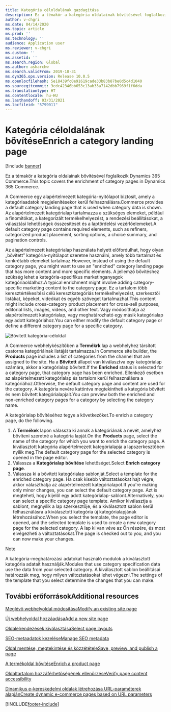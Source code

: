```yaml
---
title: Kategória céloldalának gazdagítása
description: Ez a témakör a kategória oldalainak bővítésével foglalkozik Dynamics 365 Commerce.
author: v-chgri
ms.date: 04/14/2020
ms.topic: article
ms.prod: ''
ms.technology: ''
audience: Application user
ms.reviewer: v-chgri
ms.custom: ''
ms.assetid: ''
ms.search.region: Global
ms.author: asharchw
ms.search.validFrom: 2019-10-31
ms.dyn365.ops.version: Release 10.0.5
ms.openlocfilehash: 5e18439fc0e91619cade33b83b87be0d5c4d1040
ms.sourcegitcommit: 3cdc42346bb653c13ab33a7142dbb7969f1f6dda
ms.translationtype: HT
ms.contentlocale: hu-HU
ms.lasthandoff: 03/31/2021
ms.locfileid: "5799011"
---
```

# <a name="enrich-a-category-landing-page"></a><span data-ttu-id="28daa-103">Kategória céloldalának bővítése</span><span class="sxs-lookup"><span data-stu-id="28daa-103">Enrich a category landing page</span></span>

[!include [banner](includes/banner.md)]

<span data-ttu-id="28daa-104">Ez a témakör a kategória oldalainak bővítésével foglalkozik Dynamics 365 Commerce.</span><span class="sxs-lookup"><span data-stu-id="28daa-104">This topic covers the enrichment of category pages in Dynamics 365 Commerce.</span></span>

<span data-ttu-id="28daa-105">A Commerce egy alapértelmezett kategória-nyitólapot biztosít, amely a kategóriaadatok megjelenítésekor kerül felhasználásra.</span><span class="sxs-lookup"><span data-stu-id="28daa-105">Commerce provides a default category landing page that is used when category data is shown.</span></span> <span data-ttu-id="28daa-106">Az alapértelmezett kategórialap tartalmazza a szükséges elemeket, például a finomítókat, a kategorizált termékelhelyezést, a rendezési beállításokat, a választási lehetőségek összesítését és a laptördelési vezérlőelemeket.</span><span class="sxs-lookup"><span data-stu-id="28daa-106">A default category page contains required elements, such as refiners, categorized product placement, sorting options, a choice summary, and pagination controls.</span></span> 

<span data-ttu-id="28daa-107">Az alapértelmezett kategórialap használata helyett előfordulhat, hogy olyan „bővített” kategória-nyitólapot szeretne használni, amely több tartalmat és konkrétabb elemeket tartalmaz.</span><span class="sxs-lookup"><span data-stu-id="28daa-107">However, instead of using the default category page, you might want to use an "enriched" category landing page that has more content and more specific elements.</span></span> <span data-ttu-id="28daa-108">A jellemző bővítéshez szükség lehet a kategória-specifikus marketinganyagok kategóriaoldalhoz.</span><span class="sxs-lookup"><span data-stu-id="28daa-108">A typical enrichment might involve adding category-specific marketing content to the category page.</span></span> <span data-ttu-id="28daa-109">Ez a tartalom több keresztértékesítési célú keresztkategóriás termékelhelyezést, szerkesztői listákat, képeket, videókat és egyéb szöveget tartalmazhat.</span><span class="sxs-lookup"><span data-stu-id="28daa-109">This content might include cross-category product placement for cross-sell purposes, editorial lists, images, videos, and other text.</span></span> <span data-ttu-id="28daa-110">Vagy módosíthatja az alapértelmezett kategórialap, vagy meghatározható egy másik kategórialap egy adott kategóriához.</span><span class="sxs-lookup"><span data-stu-id="28daa-110">You can either modify the default category page or define a different category page for a specific category.</span></span>

![Bővített kategória-céloldal](./media/CategoryLandingPages.png)

<span data-ttu-id="28daa-112">A Commerce webhelykészítőben a **Termékrk** lap a webhelyhez társított csatorna kategóriáinak listáját tartalmazza.</span><span class="sxs-lookup"><span data-stu-id="28daa-112">In Commerce site builder, the **Products** page includes a list of categories from the channel that are assigned to the site.</span></span> <span data-ttu-id="28daa-113">Ha a **Bővített** állapot van kiválasztva egy kategórialap számára, akkor a kategórialap bővített.</span><span class="sxs-lookup"><span data-stu-id="28daa-113">If the **Enriched** status is selected for a category page, that category page has been enriched.</span></span> <span data-ttu-id="28daa-114">Ellenkező esetben az alapértelmezett kategórialap és tartalom kerül felhasználásra a kategóriához.</span><span class="sxs-lookup"><span data-stu-id="28daa-114">Otherwise, the default category page and content are used for the category.</span></span> <span data-ttu-id="28daa-115">A kategória nevére kattintva megtekintheti a kategória bővített és nem bővített kategórialapjait.</span><span class="sxs-lookup"><span data-stu-id="28daa-115">You can preview both the enriched and non-enriched category pages for a category by selecting the category name.</span></span>

<span data-ttu-id="28daa-116">A kategórialap bővítéséhez tegye a következőket.</span><span class="sxs-lookup"><span data-stu-id="28daa-116">To enrich a category page, do the following.</span></span>

1. <span data-ttu-id="28daa-117">A **Termékek** lapon válassza ki annak a kategóriának a nevét, amelyhez bővíteni szeretné a kategória lapját.</span><span class="sxs-lookup"><span data-stu-id="28daa-117">On the **Products** page, select the name of the category for which you want to enrich the category page.</span></span> <span data-ttu-id="28daa-118">A kiválasztott kategória alapértelmezett kategórialapja a lapszerkesztőben nyílik meg.</span><span class="sxs-lookup"><span data-stu-id="28daa-118">The default category page for the selected category is opened in the page editor.</span></span>
2. <span data-ttu-id="28daa-119">Válassza a **Kategórialap bővítése** lehetőséget.</span><span class="sxs-lookup"><span data-stu-id="28daa-119">Select **Enrich category page**.</span></span>
3. <span data-ttu-id="28daa-120">Válassza ki a bővített kategórialap sablonját.</span><span class="sxs-lookup"><span data-stu-id="28daa-120">Select a template for the enriched category page.</span></span> <span data-ttu-id="28daa-121">Ha csak kisebb változtatásokat hajt végre, akkor választhatja az alapértelmezett kategórialapot.</span><span class="sxs-lookup"><span data-stu-id="28daa-121">If you're making only minor changes, you can select the default category page.</span></span> <span data-ttu-id="28daa-122">Azt is megteheti, hogy kijelöl egy adott kategórialap-sablont.</span><span class="sxs-lookup"><span data-stu-id="28daa-122">Alternatively, you can select a specific category page template.</span></span> <span data-ttu-id="28daa-123">Amikor kiválasztja a sablont, megnyílik a lap szerkesztője, és a kiválasztott sablon kerül felhasználásra a kiválasztott kategória új kategórialapjának létrehozásához.</span><span class="sxs-lookup"><span data-stu-id="28daa-123">When you select the template, the page editor is opened, and the selected template is used to create a new category page for the selected category.</span></span> <span data-ttu-id="28daa-124">A lap ki van véve az Ön részére, és most elvégezheti a változtatásokat.</span><span class="sxs-lookup"><span data-stu-id="28daa-124">The page is checked out to you, and you can now make your changes.</span></span>

> [!NOTE]
> <span data-ttu-id="28daa-125">A kategória-meghatározási adatokat használó modulok a kiválasztott kategória adatait használják.</span><span class="sxs-lookup"><span data-stu-id="28daa-125">Modules that use category specification data use the data from your selected category.</span></span> <span data-ttu-id="28daa-126">A kiválasztott sablon beállításai határozzák meg, hogy milyen változtatásokat lehet végezni.</span><span class="sxs-lookup"><span data-stu-id="28daa-126">The settings of the template that you select determine the changes that you can make.</span></span>

## <a name="additional-resources"></a><span data-ttu-id="28daa-127">További erőforrások</span><span class="sxs-lookup"><span data-stu-id="28daa-127">Additional resources</span></span>

[<span data-ttu-id="28daa-128">Meglévő webhelyoldal módosítása</span><span class="sxs-lookup"><span data-stu-id="28daa-128">Modify an existing site page</span></span>](modify-existing-page.md)

[<span data-ttu-id="28daa-129">Új webhelyoldal hozzáadása</span><span class="sxs-lookup"><span data-stu-id="28daa-129">Add a new site page</span></span>](add-new-page.md)

[<span data-ttu-id="28daa-130">Oldalelrendezések kiválasztása</span><span class="sxs-lookup"><span data-stu-id="28daa-130">Select page layouts</span></span>](select-page-layouts.md)

[<span data-ttu-id="28daa-131">SEO-metaadatok kezelése</span><span class="sxs-lookup"><span data-stu-id="28daa-131">Manage SEO metadata</span></span>](manage-seo-metadata.md)

[<span data-ttu-id="28daa-132">Oldal mentése, megtekintése és közzététele</span><span class="sxs-lookup"><span data-stu-id="28daa-132">Save, preview, and publish a page</span></span>](save-preview-publish-page.md)

[<span data-ttu-id="28daa-133">A termékoldal bővítése</span><span class="sxs-lookup"><span data-stu-id="28daa-133">Enrich a product page</span></span>](enrich-product-page.md)

[<span data-ttu-id="28daa-134">Oldaltartalom hozzáférhetőségének ellenőrzése</span><span class="sxs-lookup"><span data-stu-id="28daa-134">Verify page content accessibility</span></span>](verify-accessibility.md)

[<span data-ttu-id="28daa-135">Dinamikus e-kereskedelmi oldalak létrehozása URL-paraméterek alapján</span><span class="sxs-lookup"><span data-stu-id="28daa-135">Create dynamic e-commerce pages based on URL parameters</span></span>](create-dynamic-pages.md)


[!INCLUDE[footer-include](../includes/footer-banner.md)]
